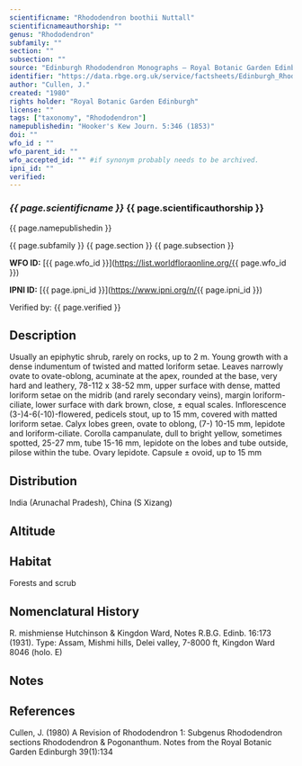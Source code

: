 ```yaml
---
scientificname: "Rhododendron boothii Nuttall"
scientificnameauthorship: ""
genus: "Rhododendron"
subfamily: ""
section: ""
subsection: ""
source: "Edinburgh Rhododendron Monographs – Royal Botanic Garden Edinburgh"
identifier: "https://data.rbge.org.uk/service/factsheets/Edinburgh_Rhododendron_Monographs.xhtml"
author: "Cullen, J."
created: "1980"
rights holder: "Royal Botanic Garden Edinburgh"
license: ""
tags: ["taxonomy", "Rhododendron"]
namepublishedin: "Hooker's Kew Journ. 5:346 (1853)"
doi: ""
wfo_id : ""
wfo_parent_id: ""
wfo_accepted_id: "" #if synonym probably needs to be archived.                      
ipni_id: ""
verified:
---
```

### _{{ page.scientificname }}_ {{ page.scientificauthorship }}
 {{ page.namepublishedin }}

{{ page.subfamily }} {{ page.section }} {{ page.subsection }}

**WFO ID:** [{{ page.wfo_id }}](https://list.worldfloraonline.org/{{ page.wfo_id }})

**IPNI ID:** [{{ page.ipni_id }}](https://www.ipni.org/n/{{ page.ipni_id }})

Verified by: {{ page.verified }}



## Description
Usually an epiphytic shrub, rarely on rocks, up to 2 m. Young growth with a dense indumentum of twisted and matted loriform setae. Leaves narrowly ovate to ovate-oblong, acuminate at the apex, rounded at the base, very hard and leathery, 78-112 x 38-52 mm, upper surface with dense, matted loriform setae on the midrib (and rarely secondary veins), margin loriform-ciliate, lower surface with dark brown, close, ± equal scales. Inflorescence (3-)4-6(-10)-flowered, pedicels stout, up to 15 mm, covered with matted loriform setae. Calyx lobes green, ovate to oblong, (7-) 10-15 mm, lepidote and loriform-ciliate. Corolla campanulate, dull to bright yellow, sometimes spotted, 25-27 mm, tube 15-16 mm, lepidote on the lobes and tube outside, pilose within the tube. Ovary lepidote. Capsule ± ovoid, up to 15 mm

## Distribution
India (Arunachal Pradesh), China (S Xizang)

## Altitude


## Habitat
Forests and scrub

## Nomenclatural History
R. mishmiense Hutchinson & Kingdon Ward, Notes R.B.G. Edinb. 16:173 (1931). Type: Assam, Mishmi hills, Delei valley, 7-8000 ft, Kingdon Ward 8046 (holo. E)
                       
## Notes


## References

Cullen, J. (1980) A Revision of Rhododendron 1: Subgenus Rhododendron sections Rhododendron & Pogonanthum. Notes from the Royal Botanic Garden Edinburgh 39(1):134

